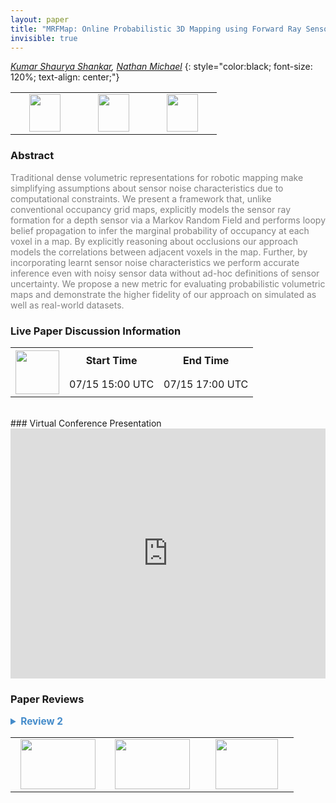 ```yaml
---
layout: paper
title: "MRFMap: Online Probabilistic 3D Mapping using Forward Ray Sensor Models"
invisible: true
---
```

*[Kumar Shaurya Shankar](https://sites.google.com/site/kumarshaurya/home),  [Nathan Michael](https://nmichael.me/)*
{: style="color:black; font-size: 120%; text-align: center;"}

<table width="40%"> <tr>
<td style="width: 20%; text-align: center;"><a href="http://www.roboticsproceedings.org/rss16/p060.pdf"><img src="{{ site.baseurl }}/images/paper_link.png"
width = "50"  height = "60"/> </a> </td>

<td style="width: 20%; text-align: center;"><a href="https://mrfmap.github.io/"><img src="{{ site.baseurl }}/images/website_link.png"
width = "50"  height = "60"/> </a> </td>

<td style="width: 20%; text-align: center;"><a href="https://github.com/mrfmap/mrfmap"><img src="{{ site.baseurl }}/images/software_link.png"
width = "50"  height = "60"/> </a> </td>

</tr></table>

### Abstract
<html><p style="color:gray; font-size: 100%; text-align: justified;">
Traditional dense volumetric representations for robotic mapping make simplifying assumptions about sensor noise characteristics due to computational constraints.  We present a framework that, unlike conventional occupancy grid maps, explicitly models the sensor ray formation for a depth sensor via a Markov Random Field and performs loopy belief propagation to infer the marginal probability of occupancy at each voxel in a map. By explicitly reasoning about occlusions our approach models the correlations between adjacent voxels in the map. Further, by incorporating learnt sensor noise characteristics we perform accurate inference even with noisy sensor data without ad-hoc definitions of sensor uncertainty. We propose a new metric for evaluating probabilistic volumetric maps and demonstrate the higher fidelity of our approach on simulated as well as real-world datasets.
</p></html>

### Live Paper Discussion Information
<html>
<table width="50%">
<tr> <th rowspan="2"><a href="https://pheedloop.com/rss2020/virtual/#session_FbwVGB"><img src="{{ site.baseurl }}/images/pheedloop_link.png" width = "70"  height = "70"/> </a> </th> <th> Start Time </th> <th> End Time </th> </tr>
<tr> <td> 07/15 15:00 UTC </td><td> 07/15 17:00 UTC </td></tr>
</table> <br> </html>
### Virtual Conference Presentation
<iframe width="100%" height="400" src="https://www.youtube.com/embed/FsCC9pS6xbo" frameborder="0" allow="accelerometer; autoplay; encrypted-media; gyroscope; picture-in-picture" allowfullscreen></iframe>

### Paper Reviews
<details><summary style="font-size:110%; color:#438BCA; cursor: pointer;"><b> Review 2</b></summary>
<p style="color:gray; font-size: 100%; text-align: justified; white-space: pre-line">

## Summary:
This paper focuses on occupancy grid mapping. The main contribution is an explicit probabilistic model for the formation of sensor rays used to update a Markov Random Field representation of the environment via the belief propagation algorithm. Unlike most occupancy mapping algorithms, this work takes the correlation between map cells into account and makes the inference scalable via belief propagation. The proposed approach is demonstrated in simulated and real-world experiments using the ICL-NUIM dataset and a Realsense D435 camera.


# Recommendation:
This is a strong paper with new ideas that are likely to apply to other problems in robot mapping. The strengths of the paper include (1) a precise probabilistic model of forward ray sensing, suitable for RGBD and Lidar sensors, and its use in a Belief Propagation formulation of the occupancy grid mapping problem and (2) comprehensive simulated and real-world experiments and comparisons to Octomap. There are several weaknesses that should be addressed as discussed below. Overall, the paper makes a novel contribution to occupancy mapping, by formulating it as a Markov Random Field and applying Belief Propagation, that will be of interest to the robotics community.


# Major Comments:
 1. The paper lacks a clear problem statement that specifies the variables of interest and the mapping task rigorously. It is strongly recommended that such a statement is included in a separate section before Sec. III.
 
 2. The paper would benefit from a clear summary of the belief propagation algorithm, specified to the occupancy mapping problem. More precisely, the authors are encouraged to add an algorithm summary at the end of Sec. IV in order to make it possible for the results to be reproduced easily. 
 
 3. The scalability of the proposed method is a major concern as there might be millions of voxels and rays in a 3D mapping application. There is no discussion or evaluation of the scalability and memory requirements of the proposed approach as compared, e.g., to Octomap, which scales quite nicely to large environments.


# Minor Comments:
 -- Octomap and related methods are not described in the related work. In general, the related work may be strengthened by including more related work, especially approaches based on Gaussian Process occupancy mapping, e.g.,

S. O'Callaghan, F. Ramos, "Gaussian process occupancy maps," IJRR 2012.
S. Kim, J. Kim, "Occupancy Mapping and Surface Reconstruction Using Local Gaussian Processes With Kinect Sensors," IEEE Transactions on Cybernetics, 2013.
J. Wang, B. Englot, "Fast, accurate gaussian process occupancy maps via test-data octrees and nested Bayesian fusion," ICRA 2016.
T. Whelan, R. Salas-Moreno, B. Glocker, A. Davison, and S. Leutenegger, "ElasticFusion: Real-Time Dense SLAM and Light Source Estimation," IJRR 2016.
S. Guo, N. Atanasov, "Information Filter Occupancy Mapping using Decomposable Radial Kernels," IROS 2019.
T. Schops, T. Sattler, M. Pollefeys, "BAD SLAM: Bundle Adjusted Direct RGB-D SLAM," CVPR 2019.

 -- The review of the sum-product algorithm is not sufficiently self-contained. In general, the notation in the paper can be improved. For example, for a reader unfamiliar with BP, the unary factor in (7) might be unclear. What is the difference between $o_{N_r}$ and $o^r_{N_r}$ in Eq. (10)?
 
 -- There may be a typo in Eq. (15); there should be a negative sign behind the integration.
 
 -- The approach presented in Sec. III.D seems to use a much simpler model that the exact expression for the range measurement likelihood derived in eq. (18). In detail, the authors resort to a Riemann sum approximation of (18) which does not use $\omega(s)$. This means that essentially a simple model has been used, which could have been defined and explianed from the very beginning, instead of introducing a complex accurate model and abandoning it for the sake of computational complexity.
 
 -- It might be good to discuss, on the basis of the evaluation, to what extend is the independent ray assumption valid.
 

</p> </details>

<table width="100%"><tr><td style="width: 30%; text-align: center;"><a href="{{ site.baseurl }}/program/papers/59"> <img src="{{ site.baseurl }}/images/previous_icon.png" width = "120"  height = "80"/> </a> </td>

<td style="width: 30%; text-align: center;"><a href="{{ site.baseurl }}/program/papers"> <img src="{{ site.baseurl }}/images/overview_icon.png" width = "120"  height = "80"/> </a> </td> 

<td style="width: 30%; text-align: center;"><a href="{{ site.baseurl }}/program/papers/61"> <img src="{{ site.baseurl }}/images/next_icon.png" width = "100"  height = "80"/> </a> </td> 

</tr></table>

